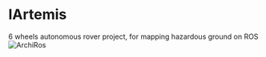 # IArtemis
6 wheels autonomous rover project, for mapping hazardous ground on ROS
![ArchiRos](https://github.com/7032D/IArtemis/ArchiRos2.3.png)
